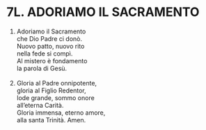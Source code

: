 # 7L. ADORIAMO IL SACRAMENTO

<ol>
  <li>Adoriamo il Sacramento<br>
    che Dio Padre ci donò.<br>
    Nuovo patto, nuovo rito<br>
    nella fede si compì.<br>
    Al mistero è fondamento<br>
    la parola di Gesù.</li><br>
  <li>Gloria al Padre onnipotente,<br>
    gloria al Figlio Redentor,<br>
    lode grande, sommo onore<br>
    all’eterna Carità.<br>
    Gloria immensa, eterno amore,<br>
    alla santa Trinità. Amen.</li>
</ol>
